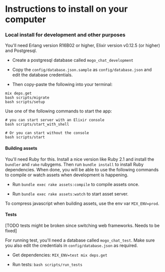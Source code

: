 # Instructions to install on your computer

### Local install for development and other purposes

You'll need Erlang version R16B02 or higher, Elixir version v0.12.5 (or higher) and Postgresql.

* Create a postgresql database called `mogo_chat_development`

* Copy the `config/database.json.sample` as `config/database.json` and edit the database credentials.

* Then copy-paste the following into your terminal:

```
mix deps.get
bash scripts/migrate
bash scripts/setup
```

Use one of the following commands to start the app:

```
# you can start server with an Elixir console
bash scripts/start_with_shell

# Or you can start without the console
bash scripts/start
```

#### Building assets

You'll need Ruby for this. Install a nice version like Ruby 2.1 and install the `bundler` and `rake` rubygems. Then run `bundle install` to install Ruby dependencies. When done, you will be able to use the following commands to compile or watch assets when development is happening.

* Run `bundle exec rake assets:compile` to compile assets once.

* Run `bundle exec rake assets:watch` to start asset server.

To compress javascript when building assets, use the env var `MIX_ENV=prod`.

#### Tests

[TODO tests might be broken since switching web frameworks. Needs to be fixed]

For running test, you'll need a database called `mogo_chat_test`. Make sure you also edit the credentials in `config/database.json` as required.

* Get dependencies: `MIX_ENV=test mix deps.get`

* Run tests: `bash scripts/run_tests`

